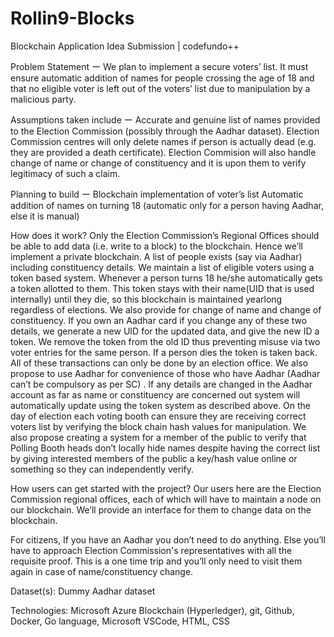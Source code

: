 # Rollin9-Blocks
Blockchain Application Idea Submission | codefundo++

Problem Statement ー 
We plan to implement a secure voters’ list. It must ensure automatic addition of names for people crossing the age of 18 and that no eligible voter is left out of the voters’ list due to manipulation by a malicious party.

Assumptions taken include ー
Accurate and genuine list of names provided to the Election Commission (possibly through the Aadhar dataset).
Election Commission centres will only delete names if person is actually dead (e.g. they are provided a death certificate).
Election Commision will also handle change of name or change of constituency and it is upon them to verify legitimacy of such a claim.

Planning to build ー
Blockchain implementation of voter’s list
Automatic addition of names on turning 18 (automatic only for a person having Aadhar, else it is manual)

How does it work?
Only the Election Commission’s Regional Offices should be able to add data (i.e. write to a block) to the blockchain. Hence we’ll implement a private blockchain. A list of people exists (say via Aadhar) including constituency details. We maintain a list of eligible voters using a token based system. Whenever a person turns 18 he/she automatically gets a token allotted to them. This token stays with their name(UID that is used internally) until they die, so this blockchain is maintained yearlong regardless of elections. We also provide for change of name and change of constituency. If you own an Aadhar card if you change any of these two details, we generate a new UID for the updated data, and give the new ID a token. We remove the token from the old ID thus preventing misuse via two voter entries for the same person. If a person dies the token is taken back. All of these transactions can only be done by an election office. 
We also propose to use Aadhar for convenience of those who have Aadhar  (Aadhar can’t be  compulsory as per SC) . If any details are changed in the Aadhar account as far as name or constituency are concerned out system will automatically update using the token system as described above. 
On the day of election each voting booth can ensure they are receiving correct voters list by verifying the block chain hash values for manipulation. We also propose creating a system for a member of the public to verify that Polling Booth heads don’t locally hide names despite having the correct list by giving interested members of the public a key/hash value online or something so they can independently verify.
 
How users can get started with the project?
Our users here are the Election Commission regional offices, each of which will have to maintain a node on our blockchain. We’ll provide an interface for them to change data on the blockchain.

For citizens, If you have an Aadhar you don’t need to do anything. Else you’ll have to approach Election Commission's representatives with all the requisite proof. This is a one time trip and you’ll only need to visit them again in case of name/constituency change.

Dataset(s): Dummy Aadhar dataset

Technologies: Microsoft Azure Blockchain (Hyperledger), git, Github, Docker, Go language, Microsoft VSCode, HTML, CSS
